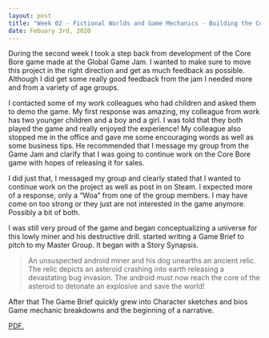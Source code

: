 ```yaml
---
layout: post
title: "Week 02 - Fictional Worlds and Game Mechanics - Building the CoreBore universe through narrative"
date: Febuary 3rd, 2020
---
```


During the second week I took a step back from development of the Core Bore game made at the Global Game Jam.  I wanted to make sure to move this project in the right direction and get as much feedback as possible.  Although I did get some really good feedback from the jam I needed more and from a variety of age groups. 

I contacted some of my work colleagues who had children and asked them to demo the game.  My first response was amazing, my colleague from work has two younger children and a boy and a girl.  I was told that they both played the game and really enjoyed the experience!  My colleague also stopped me in the office and gave me some encouraging words as well as some business tips.  He recommended that I message my group from the Game Jam and clarify that I was going to continue work on the Core Bore game with hopes of releasing it for sales.  

I did just that, I messaged my group and clearly stated that I wanted to continue work on the project as well as post in on Steam.  I expected more of a response, only a “Woa” from one of the group members. I may have come on too strong or they just are not interested in the game anymore.  Possibly a bit of both. 

I was still very proud of the game and began conceptualizing a universe for this lowly miner and his destructive drill.  started writing a Game Brief to pitch to my Master Group.  It began with a Story Synapsis.

>An unsuspected android miner and his dog unearths an ancient relic. The relic depicts an asteroid crashing into earth releasing a devastating bug invasion. The android must now reach the core of the asteroid to detonate an explosive and save the world!

After that The Game Brief quickly grew into Character sketches and bios Game mechanic breakdowns and the beginning of a narrative. 

<a href="../docs/Core_Bore_Script.pdf" class="image fit"></a>	

<a href="username.github.io/CoreBore-Blog/docs/Core_Bore_Script.pdf" target="_blank">PDF.</a>



